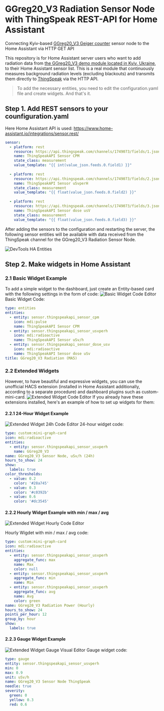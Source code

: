 # GGreg20_V3 Radiation Sensor Node with ThingSpeak REST-API for Home Assistant
Connecting Kyiv-based [GGreg20_V3 Geiger counter](https://iot-devices.com.ua/en/product/ggreg20_v3-ionizing-radiation-detector-with-geiger-tube-sbm-20/) sensor node to the Home Assistant via HTTP GET API

This repository is for Home Assistant server users who want to add radiation data from [the GGreg20_V3 demo module located in Kyiv, Ukraine](https://twitter.com/GGreg20_V3), to their Home Assistant sensor list.
This is a real module that continuously measures background radiation levels (excluding blackouts) and transmits them directly to [ThingSpeak](https://thingspeak.com/channels/1749073) via the HTTP API.

>To add the necessary entities, you need to edit the configuration.yaml file and create widgets. And that's it.

## Step 1. Add REST sensors to your counfiguration.yaml
Here Home Assistant API is used: https://www.home-assistant.io/integrations/sensor.rest/
```yaml
sensor:
  - platform: rest
    resource: https://api.thingspeak.com/channels/1749073/fields/1.json?results=1
    name: ThingSpeakAPI Sensor CPM
    state_class: measurement
    value_template: "{{ int(value_json.feeds.0.field1) }}"
    
  - platform: rest
    resource: https://api.thingspeak.com/channels/1749073/fields/2.json?results=1
    name: ThingSpeakAPI Sensor uSvperH
    state_class: measurement
    value_template: "{{ float(value_json.feeds.0.field2) }}"
    
  - platform: rest
    resource: https://api.thingspeak.com/channels/1749073/fields/3.json?results=1
    name: ThingSpeakAPI Sensor dose usV
    state_class: measurement
    value_template: "{{ float(value_json.feeds.0.field3) }}"
```
After adding the sensors to the configuration and restarting the server, the following sensor entities will be available with data received from the ThingSpeak channel for the GGreg20_V3 Radiation Sensor Node.

![DevTools HA Entities](https://github.com/iotdevicesdev/GGreg20_V3-Kyiv-Radiation-Sensor-ThingSpeak-HomeAssistant/blob/main/ThingSpeak_HA_devTools_entities_2023-02-03.jpg)

## Step 2. Make widgets in Home Assistant
### 2.1 Basic Widget Example
To add a simple widget to the dashboard, just create an Entity-based card with the following settings in the form of code:
![Basic Widget Code Editor](https://github.com/iotdevicesdev/GGreg20_V3-Kyiv-Radiation-Sensor-ThingSpeak-HomeAssistant/blob/main/ThingSpeak_Basic_codeEditor_2023-02-03_191905.jpg)
Basic Widget Code:
```yaml
type: entities
entities:
  - entity: sensor.thingspeakapi_sensor_cpm
    icon: mdi:pulse
    name: ThingSpeakAPI Sensor CPM
  - entity: sensor.thingspeakapi_sensor_usvperh
    icon: mdi:radioactive
    name: ThingSpeakAPI Sensor uSv/h
  - entity: sensor.thingspeakapi_sensor_dose_usv
    icon: mdi:radioactive
    name: ThingSpeakAPI Sensor dose uSv
title: GGreg20_V3 Radiation (MA5)
```

### 2.2 Extended Widgets

However, to have beautiful and expressive widgets, you can use the unofficial HACS extension (installed in Home Assistant additionally, according to a separate procedure) and dashboard plugins such as custom-mini-card.
![Extended Widget Code Editor](https://github.com/iotdevicesdev/GGreg20_V3-Kyiv-Radiation-Sensor-ThingSpeak-HomeAssistant/blob/main/ThingSpeak_Extended_2023-02-03_191905.jpg)
If you already have these extensions installed, here's an example of how to set up widgets for them:
#### 2.2.1 24-Hour Widget Example
![Extended Widget 24h Code Editor](https://github.com/iotdevicesdev/GGreg20_V3-Kyiv-Radiation-Sensor-ThingSpeak-HomeAssistant/blob/main/ThingSpeak_Extended-24h_2023-02-03_191905.jpg)
24-hour widget code:
```yaml
type: custom:mini-graph-card
icon: mdi:radioactive
entities:
  - entity: sensor.thingspeakapi_sensor_usvperh
    name: GGreg20_V3
name: GGreg20_V3 Sensor Node, uSv/h (24h)
hours_to_show: 24
show:
  labels: true
color_thresholds:
  - value: 0.2
    color: '#28a745'
  - value: 0.3
    color: '#c0392b'
  - value: 0.6
    color: '#dc3545'
```
#### 2.2.2 Hourly Widget Example with min / max / avg

![Extended Widget Hourly Code Editor](https://github.com/iotdevicesdev/GGreg20_V3-Kyiv-Radiation-Sensor-ThingSpeak-HomeAssistant/blob/main/ThingSpeak_Extended-Hourly_2023-02-03_191905.jpg)

Hourly Wigdet with min / max / avg code:
```yaml
type: custom:mini-graph-card
icon: mdi:radioactive
entities:
  - entity: sensor.thingspeakapi_sensor_usvperh
    aggregate_func: max
    name: Max
    color: null
  - entity: sensor.thingspeakapi_sensor_usvperh
    aggregate_func: min
    name: Min
  - entity: sensor.thingspeakapi_sensor_usvperh
    aggregate_func: avg
    name: Avg
    color: green
name: GGreg20_V3 Radiation Power (Hourly)
hours_to_show: 24
points_per_hour: 12
group_by: hour
show:
  labels: true
```

#### 2.2.3 Gauge Widget Example

![Extended Widget Gauge Visual Editor](https://github.com/iotdevicesdev/GGreg20_V3-Kyiv-Radiation-Sensor-ThingSpeak-HomeAssistant/blob/main/ThingSpeak_Extended-Gauge_2023-02-03_191905.jpg)
Gauge widget code:
```yaml
type: gauge
entity: sensor.thingspeakapi_sensor_usvperh
min: 0
max: 0.9
unit: uSv/h
name: GGreg20_V3 Sensor Node ThingSpeak
needle: true
severity:
  green: 0
  yellow: 0.3
  red: 0.6
```
